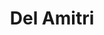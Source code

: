 ---
title: "Del Amitri"
summary: "Scottish indie rock band founded in Glasgow in 1983 and disbanded in 2002. Reformed again in 2018."
image: "del-amitri.jpg"
---